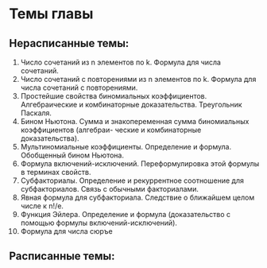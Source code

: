 # Темы главы

## Нерасписанные темы:
1. Число сочетаний из n элементов по k. Формула для числа сочетаний.
2. Число сочетаний с повторениями из n элементов по k. Формула для числа сочетаний с повторениями.
3. Простейшие свойства биномиальных коэффициентов. Алгебраические и комбинаторные доказательства. Треугольник Паскаля.
4. Бином Ньютона. Сумма и знакопеременная сумма биномиальных коэффициентов (алгебраи-
ческие и комбинаторные доказательства).
5. Мультиномиальные коэффициенты. Определение и формула. Обобщенный бином Ньютона.
6. Формула включений-исключений. Переформулировка этой формулы в терминах свойств.
7. Субфакториалы. Определение и рекуррентное соотношение для субфакториалов. Связь с
обычными факториалами.
8. Явная формула для субфакториала. Следствие о ближайшем целом числе к n!/e.
9. Функция Эйлера. Определение и формула (доказательство с помощью формулы включений-исключений).
10. Формула для числа сюръе

## Расписанные темы:
